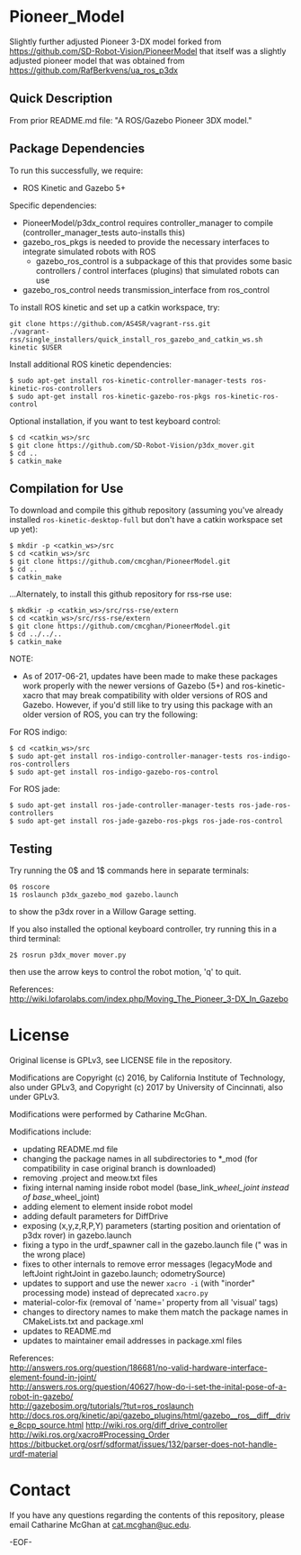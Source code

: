 Pioneer_Model
=============

Slightly further adjusted Pioneer 3-DX model forked from https://github.com/SD-Robot-Vision/PioneerModel
that itself was a slightly adjusted pioneer model that was obtained from https://github.com/RafBerkvens/ua_ros_p3dx

Quick Description
-----------------

From prior README.md file: "A ROS/Gazebo Pioneer 3DX model."


Package Dependencies
--------------------

To run this successfully, we require:
* ROS Kinetic and Gazebo 5+

Specific dependencies:
* PioneerModel/p3dx_control requires controller_manager to compile (controller_manager_tests auto-installs this)
* gazebo_ros_pkgs is needed to provide the necessary interfaces to integrate simulated robots with ROS
  * gazebo_ros_control is a subpackage of this that provides some basic controllers / control interfaces (plugins) that simulated robots can use
* gazebo_ros_control needs transmission_interface from ros_control

To install ROS kinetic and set up a catkin workspace, try:
```
git clone https://github.com/AS4SR/vagrant-rss.git
./vagrant-rss/single_installers/quick_install_ros_gazebo_and_catkin_ws.sh kinetic $USER
```

Install additional ROS kinetic dependencies:
```
$ sudo apt-get install ros-kinetic-controller-manager-tests ros-kinetic-ros-controllers
$ sudo apt-get install ros-kinetic-gazebo-ros-pkgs ros-kinetic-ros-control
```

Optional installation, if you want to test keyboard control:
```
$ cd <catkin_ws>/src
$ git clone https://github.com/SD-Robot-Vision/p3dx_mover.git
$ cd ..
$ catkin_make
```


Compilation for Use
-------------------

To download and compile this github repository (assuming you've already installed `ros-kinetic-desktop-full` but don't have a catkin workspace set up yet):
```
$ mkdir -p <catkin_ws>/src
$ cd <catkin_ws>/src
$ git clone https://github.com/cmcghan/PioneerModel.git
$ cd ..
$ catkin_make
```

...Alternately, to install this github repository for rss-rse use:
```
$ mkdkir -p <catkin_ws>/src/rss-rse/extern
$ cd <catkin_ws>/src/rss-rse/extern
$ git clone https://github.com/cmcghan/PioneerModel.git
$ cd ../../..
$ catkin_make
```

NOTE:
* As of 2017-06-21, updates have been made to make these packages work properly with the newer versions of Gazebo (5+) and ros-kinetic-xacro that may break compatibility with older versions of ROS and Gazebo. However, if you'd still like to try using this package with an older version of ROS, you can try the following:

For ROS indigo:
```
$ cd <catkin_ws>/src
$ sudo apt-get install ros-indigo-controller-manager-tests ros-indigo-ros-controllers
$ sudo apt-get install ros-indigo-gazebo-ros-control
```

For ROS jade:
```
$ sudo apt-get install ros-jade-controller-manager-tests ros-jade-ros-controllers
$ sudo apt-get install ros-jade-gazebo-ros-pkgs ros-jade-ros-control
```


Testing
-------

Try running the 0$ and 1$ commands here in separate terminals:
```
0$ roscore
1$ roslaunch p3dx_gazebo_mod gazebo.launch 
```
to show the p3dx rover in a Willow Garage setting.

If you also installed the optional keyboard controller, try running this in a third terminal:
```
2$ rosrun p3dx_mover mover.py 
```
then use the arrow keys to control the robot motion, 'q' to quit.

References:  
http://wiki.lofarolabs.com/index.php/Moving_The_Pioneer_3-DX_In_Gazebo


License
=======

Original license is GPLv3, see LICENSE file in the repository.

Modifications are Copyright (c) 2016, by California Institute of Technology, also under GPLv3,
and Copyright (c) 2017 by University of Cincinnati, also under GPLv3.

Modifications were performed by Catharine McGhan.

Modifications include:
- updating README.md file
- changing the package names in all subdirectories to *_mod (for compatibility in case original branch is downloaded)
- removing .project and meow.txt files
- fixing internal naming inside robot model (base_link_*_wheel_joint instead of base_*_wheel_joint)
- adding <hardwareInterface> element to <joint> element inside robot model
- adding default parameters for DiffDrive
- exposing (x,y,z,R,P,Y) parameters (starting position and orientation of p3dx rover) in gazebo.launch
- fixing a typo in the urdf_spawner call in the gazebo.launch file (" was in the wrong place)
- fixes to other internals to remove error messages (legacyMode and leftJoint rightJoint in gazebo.launch; odometrySource)
- updates to support and use the newer `xacro -i` (with "inorder" processing mode) instead of deprecated `xacro.py`
- material-color-fix (removal of 'name=' property from all 'visual' tags)
- changes to directory names to make them match the package names in CMakeLists.txt and package.xml
- updates to README.md
- updates to maintainer email addresses in package.xml files

References:  
http://answers.ros.org/question/186681/no-valid-hardware-interface-element-found-in-joint/  
http://answers.ros.org/question/40627/how-do-i-set-the-inital-pose-of-a-robot-in-gazebo/  
http://gazebosim.org/tutorials/?tut=ros_roslaunch
http://docs.ros.org/kinetic/api/gazebo_plugins/html/gazebo__ros__diff__drive_8cpp_source.html
http://wiki.ros.org/diff_drive_controller
http://wiki.ros.org/xacro#Processing_Order
https://bitbucket.org/osrf/sdformat/issues/132/parser-does-not-handle-urdf-material

Contact
=======

If you have any questions regarding the contents of this repository, please email Catharine McGhan at <cat.mcghan@uc.edu>.

-EOF-
